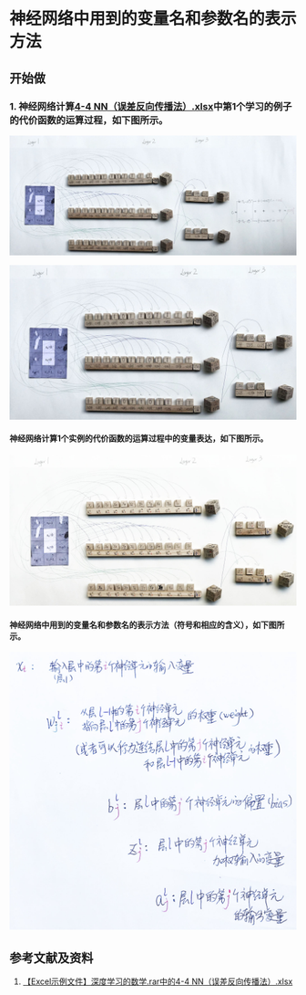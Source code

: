 # 神经网络中用到的变量名和参数名的表示方法

## 开始做

### 1. 神经网络计算[4-4 NN（误差反向传播法）.xlsx](http://www.ituring.com.cn/book/2593)中第1个学习的例子的代价函数的运算过程，如下图所示。

![](/images/深度学习/神经网络/神经网络中用到的变量名和参数名的表示方法/1a0000.jpg)

![](/images/深度学习/神经网络/神经网络中用到的变量名和参数名的表示方法/1a000.jpg)

#### 神经网络计算1个实例的代价函数的运算过程中的变量表达，如下图所示。

![](/images/深度学习/神经网络/神经网络中用到的变量名和参数名的表示方法/1a1.jpg)

#### 神经网络中用到的变量名和参数名的表示方法（符号和相应的含义），如下图所示。

![](/images/深度学习/神经网络/神经网络中用到的变量名和参数名的表示方法/1a2.jpg)

## 参考文献及资料

1. [【Excel示例文件】深度学习的数学.rar中的4-4 NN（误差反向传播法）.xlsx](http://www.ituring.com.cn/book/2593)